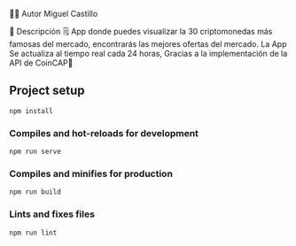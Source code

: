 🧑‍💻 Autor Miguel Castillo

🔗 Descripción 🗒️
App donde puedes visualizar la 30 criptomonedas
más famosas del mercado, encontrarás 
las mejores ofertas del mercado.
La App Se actualiza al tiempo 
real cada 24 horas, Gracias a la implementación
 de la API de CoinCAP📖


## Project setup
```
npm install
```

### Compiles and hot-reloads for development
```
npm run serve
```

### Compiles and minifies for production
```
npm run build
```

### Lints and fixes files
```
npm run lint
```
